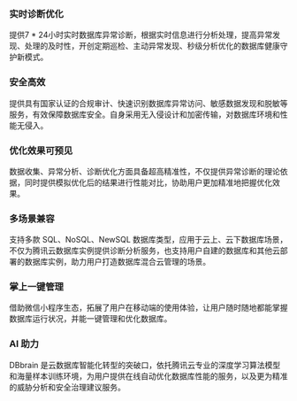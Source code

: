 
### 实时诊断优化
提供7 * 24小时实时数据库异常诊断，根据实时信息进行分析处理，提高异常发现、处理的及时性，开创定期巡检、主动异常发现、秒级分析优化的数据库健康守护新模式。

### 安全高效
提供具有国家认证的合规审计、快速识别数据库异常访问、敏感数据发现和脱敏等服务，有效保障数据库安全。自身采用无入侵设计和加密传输，对数据库环境和性能无侵入。

### 优化效果可预见
数据收集、异常分析、诊断优化方面具备超高精准性，不仅提供异常诊断的理论依据，同时提供模拟优化后的结果进行性能对比，协助用户更加精准地把握优化效果。

### 多场景兼容
支持多款 SQL、NoSQL、NewSQL 数据库类型，应用于云上、云下数据库场景，不仅为腾讯云数据库实例提供诊断分析服务，也支持用户自建的数据库和其他云部署的数据库实例，助力用户打造数据库混合云管理的场景。

### 掌上一键管理
借助微信小程序生态，拓展了用户在移动端的使用体验，让用户随时随地都能掌握数据库运行状况，并能一键管理和优化数据库。

### AI 助力
DBbrain 是云数据库智能化转型的突破口，依托腾讯云专业的深度学习算法模型和海量样本训练环境，为用户提供在线自动优化数据库性能的服务，以及更为精准的威胁分析和安全治理建议服务。

